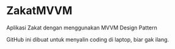 # ZakatMVVM
Aplikasi Zakat dengan menggunakan MVVM Design Pattern

GitHub ini dibuat untuk menyalin coding di laptop, biar gak ilang.

